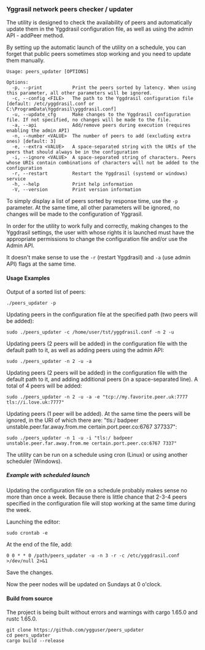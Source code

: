 ### Yggrasil network peers checker / updater

The utility is designed to check the availability of peers and automatically update them in the Yggdrasil configuration file, as well as using the admin API - addPeer method.

By setting up the automatic launch of the utility on a schedule, you can forget that public peers sometimes stop working and you need to update them manually.

```
Usage: peers_updater [OPTIONS]

Options:
  -p, --print           Print the peers sorted by latency. When using this parameter, all other parameters will be ignored.
  -c, --config <FILE>   The path to the Yggdrasil configuration file [default: /etc/yggdrasil.conf or C:\ProgramData\Yggdrasil\yggdrasil.conf]
  -u, --update_cfg      Make changes to the Yggdrasil configuration file. If not specified, no changes will be made to the file.
  -a, --api             Add/remove peers during execution (requires enabling the admin API)
  -n, --number <VALUE>  The number of peers to add (excluding extra ones) [default: 3]
  -e, --extra <VALUE>   A space-separated string with the URIs of the peers that should always be in the configuration
  -i, --ignore <VALUE>  A space-separated string of characters. Peers whose URIs contain combinations of characters will not be added to the configuration
  -r, --restart         Restart the Yggdrasil (systemd or windows) service
  -h, --help            Print help information
  -V, --version         Print version information
```

To simply display a list of peers sorted by response time, use the `-p` parameter. At the same time, all other parameters will be ignored, no changes will be made to the configuration of Yggrasil.

In order for the utility to work fully and correctly, making changes to the Yggdrasil settings, the user with whose rights it is launched must have the appropriate permissions to change the configuration file and/or use the Admin API.

It doesn't make sense to use the `-r` (restart Yggdrasil) and `-a` (use admin API) flags at the same time.

#### Usage Examples

Output of a sorted list of peers:

```
./peers_updater -p
```

Updating peers in the configuration file at the specified path (two peers will be added):

```
sudo ./peers_updater -c /home/user/tst/yggdrasil.conf -n 2 -u
```

Updating peers (2 peers will be added) in the configuration file with the default path to it, as well as adding peers using the admin API:

```
sudo ./peers_updater -n 2 -u -a
```

Updating peers (2 peers will be added) in the configuration file with the default path to it, and adding additional peers (in a space-separated line). A total of 4 peers will be added:

```
sudo ./peers_updater -n 2 -u -a -e "tcp://my.favorite.peer.uk:7777 tls://i.love.uk:7777"
```

Updating peers (1 peer will be added). At the same time the peers will be ignored, in the URI of which there are: "tls:/ badpeer unstable.peer.far.away.from.me certain.port.peer.co:6767 377337":

```
sudo ./peers_updater -n 1 -u -i "tls:/ badpeer unstable.peer.far.away.from.me certain.port.peer.co:6767 7337"
```

The utility can be run on a schedule using cron (Linux) or using another scheduler (Windows).

##### Example with scheduled launch
Updating the configuration file on a schedule probably makes sense no more than once a week. Because there is little chance that 2-3-4 peers specified in the configuration file will stop working at the same time during the week.

Launching the editor:
```
sudo crontab -e
```

At the end of the file, add: 
```
0 0 * * 0 /path/peers_updater -u -n 3 -r -c /etc/yggdrasil.conf >/dev/null 2>&1
```
Save the changes.

Now the peer nodes will be updated on Sundays at 0 o'clock.

#### Build from source

The project is being built without errors and warnings with cargo 1.65.0 and rustc 1.65.0.

```
git clone https://github.com/ygguser/peers_updater
cd peers_updater
cargo build --release
```
